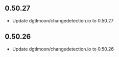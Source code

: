 ## 0.50.27
- Update dgtlmoon/changedetection.io to 0.50.27
## 0.50.26
- Update dgtlmoon/changedetection.io to 0.50.26
